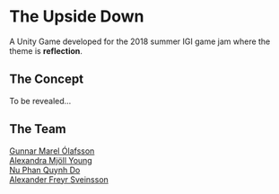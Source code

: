 # The Upside Down

A Unity Game developed for the 2018 summer IGI game jam where the theme is **reflection**.

## The Concept

To be revealed...

## The Team
 [Gunnar Marel Ólafsson](https://github.com/gunnarmarel) <br> 
 [Alexandra Mjöll Young](https://github.com/flexayoung) <br>
 [Nu Phan Quynh Do](https://github.com/mimiqkz/) <br>
 [Alexander Freyr Sveinsson](https://github.com/zurgur/) <br>
